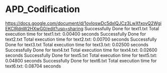 # APD_Codification

https://docs.google.com/document/d/1ovIoswDc5dxlQJCz3LwXfxovQ2WgiEKCIRdnW2HXwG0/edit?usp=sharing
Successfully Done for text1.txt
Total execution time for text1.txt: 0.00400 seconds
Successfully Done for text2.txt
Total execution time for text2.txt: 0.00700 seconds
Successfully Done for text3.txt
Total execution time for text3.txt: 0.02500 seconds
Successfully Done for text4.txt
Total execution time for text4.txt: 0.02600 seconds
Successfully Done for text5.txt
Total execution time for text5.txt: 0.04800 seconds
Successfully Done for text6.txt
Total execution time for text6.txt: 0.08704 seconds
